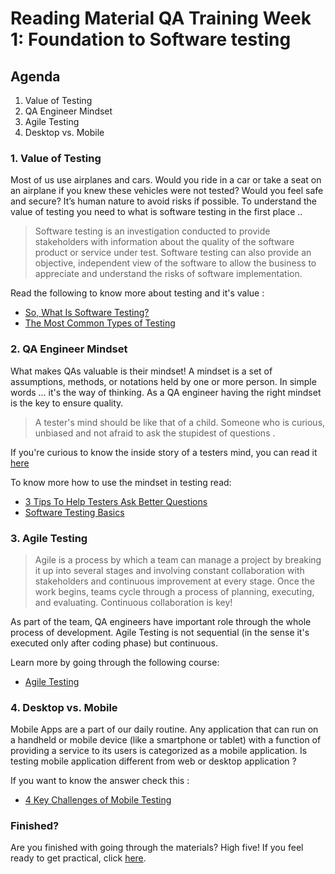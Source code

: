 # Reading Material QA Training Week 1: Foundation to Software testing

## Agenda

1. Value of Testing
2. QA Engineer Mindset
3. Agile Testing
4. Desktop vs. Mobile

### 1. Value of Testing
Most of us use airplanes and cars. Would you ride in a car or take a seat on an airplane if you knew these vehicles were not tested? Would you feel safe and secure? It’s human nature to avoid risks if possible. To understand the value of testing you need to what is software testing in the first place .. 

> Software testing is an investigation conducted to provide stakeholders with information about the quality of the software product or service under test. Software testing can also provide an objective, independent view of the software to allow the business to appreciate and understand the risks of software implementation.

Read the following to know more about testing and it's value :

- [So, What Is Software Testing?](https://www.ministryoftesting.com/dojo/series/the-testing-planet-2017/lessons/so-what-is-software-testing)
- [The Most Common Types of Testing](https://testautomationresources.com/software-testing-basics/software-testing-types/)

### 2. QA Engineer Mindset
What makes QAs valuable is their mindset! A mindset is a set of assumptions, methods, or notations held by one or more person. In simple words ... it's the way of thinking. As a QA engineer having the right mindset is the key to ensure quality. 

> A tester's mind should be like that of a child. Someone who is curious, unbiased and not afraid to ask the stupidest of questions . 

If you're curious to know the inside story of a testers mind, you can read it [here](https://www.linkedin.com/pulse/testers-mind-inside-story-srinivas-murthy/)

To know more how to use the mindset in testing read: 
- [3 Tips To Help Testers Ask Better Questions](https://www.ministryoftesting.com/dojo/series/the-testing-planet-archive/lessons/3-tips-to-help-testers-ask-better-questions)
- [Software Testing Basics](https://usersnap.com/blog/software-testing-basics/)

### 3. Agile Testing
> Agile is a process by which a team can manage a project by breaking it up into several stages and involving constant collaboration with stakeholders and continuous improvement at every stage. Once the work begins, teams cycle through a process of planning, executing, and evaluating. Continuous collaboration is key!

As part of the team, QA engineers have important role through the whole process of development. Agile Testing is not sequential (in the sense it's executed only after coding phase) but continuous.

Learn more by going through the following course:
- [Agile Testing](https://www.linkedin.com/learning/agile-testing-2/uplevel-with-agile-testing)

### 4. Desktop vs. Mobile
Mobile Apps are a part of our daily routine. Any application that can run on a handheld or mobile device (like a smartphone or tablet) with a function of providing a service to its users is categorized as a mobile application. Is testing mobile application different from web or desktop application ?

If you want to know the answer check this :

- [4 Key Challenges of Mobile Testing](https://www.ministryoftesting.com/dojo/series/the-testing-planet-archive/lessons/4-key-challenges-of-mobile-testing)

### Finished?

Are you finished with going through the materials? High five! If you feel ready to get practical, click [here](./MAKEME.md).
